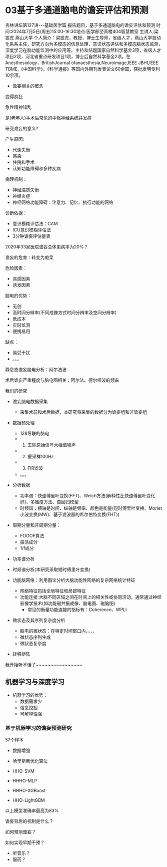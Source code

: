 # 03基于多通道脑电的谵妄评估和预测

杏林讲坛第127讲---基础医学篇
报告题目，基于多通道脑电的谵妄评估和预测
时间:2024年7月5日(周五)15:00-16:30地点:医学部至真楼404智慧教室
主讲人:梁振虎
燕山大学
个人简介：梁振虎，教授，博士生导师，省级人才，燕山大学自动化系系主任，研究方向为多模态的信息处理、意识状态评估和多模态脑状态监测，深度学习在脑功能监测中的应用等。主持和结题国家自然科学基金3项，省级人才项目2项，河北省重点研发项目1项，博士后自然科学基金2项。在Anesthesiology，BritishJournal ofanaesthesia,Neuroimage,IEEE JBHI,IEEE TBME,《中国科学》，《科学通报》等国内外期刊发表论文60余篇，获批发明专利10余项。


- 谵妄相关的概念

变得疯狂

急性精神错乱

是(老年人)手术后常见的中枢神经系统并发症

研究谵妄的意义?

产生原因:
- 代谢失衡
- 感染
- 住院和手术
- 认知功能障碍和多种疾病

病理机制：
- 神经递质失衡
- 神经炎症
- 神经网络功能障碍：注意力、记忆、执行功能的网络

诊断依据：
- 意识模糊评估法：CAM
- ICU意识模糊评估法
- 3分钟谵妄评估量表

2020年33家医院谵妄总体患病率为20%？

谵妄的危害：转变为痴呆

危险因素：
- 易感因素
- 诱发因素

脑电的优势：
- 无创
- 高时间分辨率(不同成像方式时间分辨率及空间分辨率)
- 低成本
- 实时监测
- 便携易用

缺点：
- 易受干扰
- 。。。

静息态谵妄脑电分析：阿尔法波

术后谵妄严重程度与脑电图相关：阿尔法、德尔塔波的频率

我们的研究
- 谵妄脑电数据采集
  - 采集术前和术后数据，本研究将采集的数据分为谵妄组和非谵妄组
- 数据预处理
  - 128导联的脑电
  - 1. 去除原始信号大幅值噪声
  - 2. 重采样100Hz
  - 3. FIR滤波
  - 。。。
- 分析数据
  - 功率谱：快速傅里叶变换(FFT)、Welch方法(解释性比快速傅里叶变化好)、多锥度方法、自回归模型
  - 时频谱：横轴是时间、纵轴是频率、颜色是能量(短时傅里叶变换、Morlet小波变换(MW)、基于滤波器的希尔伯特变换(FHT))
- 周期分量和非周期分量：
  - FOOOF算法
  - 振荡成分
  - 1/f成分


- 功率谱分析
- 时频谱分析(本研究采取短时傅里叶变换)
- 功能脑网络：利用图论分析大脑功能性网络的复杂网络统计特征
  - 网络特征包括全局特征和局部特征
  - 功能连接:大脑不同区域之间在时间上的相关性或协同活动，通常通过神经影像学技术(如功能磁共振成像、脑电图、磁脑图)
    - 常见的衡量功能连接的指标有：Coherence、WPLI


- 微状态及其序列复杂度分析
  - 脑电的微状态：在特定时间窗口内，，，，
  - 微状态序列生成
  - 微状态复杂度


- 转移矩阵

我开始听不懂了~~~~~~~~~~~~~~~~


## 机器学习与深度学习

- 机器学习的优势：
  - 数据需求少
  - 信息挖掘
  - 可解释性强

### 基于机器学习的谵妄预测研究
57个样本

- 数据增强

- 哈里斯鹰优化算法
- HHO-SVM
- HHHO-MLP
- HHHO-XGBoost
- HHO-LightGBM

以上模型准确率最高为83%

谵妄背后的机制是什么？

如何预测谵妄？

如何实现早期干预？
- 听音乐？
- 服药？



























































































































































